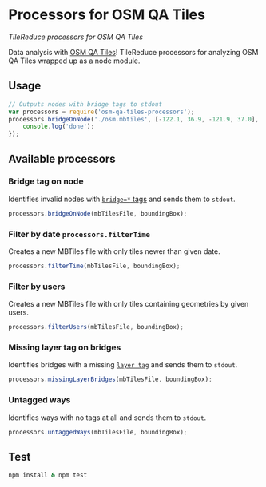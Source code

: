 # Processors for OSM QA Tiles

*TileReduce processors for OSM QA Tiles*

Data analysis with [OSM QA Tiles](http://osmlab.github.io/osm-qa-tiles/)! TileReduce processors for analyzing OSM QA Tiles wrapped up as a node module.

## Usage

```javascript
// Outputs nodes with bridge tags to stdout
var processors = require('osm-qa-tiles-processors');
processors.bridgeOnNode('./osm.mbtiles', [-122.1, 36.9, -121.9, 37.0], function() {
    console.log('done');
});
```

## Available processors

### Bridge tag on node 

Identifies invalid nodes with [`bridge=*` tags](http://wiki.openstreetmap.org/wiki/Key:bridge) and sends them to `stdout`.

```javascript
processors.bridgeOnNode(mbTilesFile, boundingBox);
```

### Filter by date `processors.filterTime`

Creates a new MBTiles file with only tiles newer than given date.

```javascript
processors.filterTime(mbTilesFile, boundingBox);
```

### Filter by users

Creates a new MBTiles file with only tiles containing geometries by given users.

```javascript
processors.filterUsers(mbTilesFile, boundingBox);
```

### Missing layer tag on bridges

Identifies bridges with a missing [`layer tag`](http://wiki.openstreetmap.org/wiki/Key:layer) and sends them to `stdout`.

```javascript
processors.missingLayerBridges(mbTilesFile, boundingBox);
```

### Untagged ways

Identifies ways with no tags at all and sends them to `stdout`.

```javascript
processors.untaggedWays(mbTilesFile, boundingBox);
```

## Test

```sh
npm install & npm test
```
